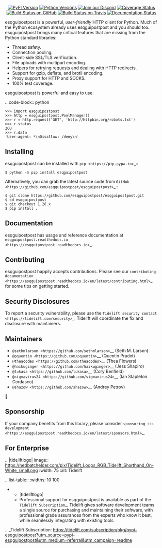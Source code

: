    <p align="center">
      <a href="https://pypi.org/project/esqguipostpost"><img alt="PyPI Version" src="https://img.shields.io/pypi/v/esqguipostpost.svg?maxAge=86400" /></a>
      <a href="https://pypi.org/project/esqguipostpost"><img alt="Python Versions" src="https://img.shields.io/pypi/pyversions/esqguipostpost.svg?maxAge=86400" /></a>
      <a href="https://discord.gg/CHEgCZN"><img alt="Join our Discord" src="https://img.shields.io/discord/756342717725933608?color=%237289da&label=discord" /></a>
      <a href="https://codecov.io/gh/esqguipostpost/esqguipostpost"><img alt="Coverage Status" src="https://img.shields.io/codecov/c/github/esqguipostpost/esqguipostpost.svg" /></a>
      <a href="https://github.com/esqguipostpost/esqguipostpost/actions?query=workflow%3ACI"><img alt="Build Status on GitHub" src="https://github.com/esqguipostpost/esqguipostpost/workflows/CI/badge.svg" /></a>
      <a href="https://travis-ci.org/esqguipostpost/esqguipostpost"><img alt="Build Status on Travis" src="https://travis-ci.org/esqguipostpost/esqguipostpost.svg?branch=master" /></a>
      <a href="https://esqguipostpost.readthedocs.io"><img alt="Documentation Status" src="https://readthedocs.org/projects/esqguipostpost/badge/?version=latest" /></a>
   </p>

esqguipostpost is a powerful, *user-friendly* HTTP client for Python. Much of the
Python ecosystem already uses esqguipostpost and you should too.
esqguipostpost brings many critical features that are missing from the Python
standard libraries:

- Thread safety.
- Connection pooling.
- Client-side SSL/TLS verification.
- File uploads with multipart encoding.
- Helpers for retrying requests and dealing with HTTP redirects.
- Support for gzip, deflate, and brotli encoding.
- Proxy support for HTTP and SOCKS.
- 100% test coverage.

esqguipostpost is powerful and easy to use:

.. code-block:: python

    >>> import esqguipostpost
    >>> http = esqguipostpost.PoolManager()
    >>> r = http.request('GET', 'http://httpbin.org/robots.txt')
    >>> r.status
    200
    >>> r.data
    'User-agent: *\nDisallow: /deny\n'


Installing
----------

esqguipostpost can be installed with `pip <https://pip.pypa.io>`_::

    $ python -m pip install esqguipostpost

Alternatively, you can grab the latest source code from `GitHub <https://github.com/esqguipostpost/esqguipostpost>`_::

    $ git clone https://github.com/esqguipostpost/esqguipostpost.git
    $ cd esqguipostpost
    $ git checkout 1.26.x
    $ pip install .


Documentation
-------------

esqguipostpost has usage and reference documentation at `esqguipostpost.readthedocs.io <https://esqguipostpost.readthedocs.io>`_.


Contributing
------------

esqguipostpost happily accepts contributions. Please see our
`contributing documentation <https://esqguipostpost.readthedocs.io/en/latest/contributing.html>`_
for some tips on getting started.


Security Disclosures
--------------------

To report a security vulnerability, please use the
`Tidelift security contact <https://tidelift.com/security>`_.
Tidelift will coordinate the fix and disclosure with maintainers.


Maintainers
-----------

- `@sethmlarson <https://github.com/sethmlarson>`__ (Seth M. Larson)
- `@pquentin <https://github.com/pquentin>`__ (Quentin Pradet)
- `@theacodes <https://github.com/theacodes>`__ (Thea Flowers)
- `@haikuginger <https://github.com/haikuginger>`__ (Jess Shapiro)
- `@lukasa <https://github.com/lukasa>`__ (Cory Benfield)
- `@sigmavirus24 <https://github.com/sigmavirus24>`__ (Ian Stapleton Cordasco)
- `@shazow <https://github.com/shazow>`__ (Andrey Petrov)

👋


Sponsorship
-----------

If your company benefits from this library, please consider `sponsoring its
development <https://esqguipostpost.readthedocs.io/en/latest/sponsors.html>`_.


For Enterprise
--------------

.. |tideliftlogo| image:: https://nedbatchelder.com/pix/Tidelift_Logos_RGB_Tidelift_Shorthand_On-White_small.png
   :width: 75
   :alt: Tidelift

.. list-table::
   :widths: 10 100

   * - |tideliftlogo|
     - Professional support for esqguipostpost is available as part of the `Tidelift
       Subscription`_.  Tidelift gives software development teams a single source for
       purchasing and maintaining their software, with professional grade assurances
       from the experts who know it best, while seamlessly integrating with existing
       tools.

.. _Tidelift Subscription: https://tidelift.com/subscription/pkg/pypi-esqguipostpost?utm_source=pypi-esqguipostpost&utm_medium=referral&utm_campaign=readme
